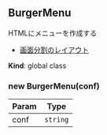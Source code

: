 <a name="BurgerMenu"></a>

## BurgerMenu
HTMLにメニューを作成する

- [画面分割のレイアウト](BurgerMenu.grid.md)

**Kind**: global class  
<a name="new_BurgerMenu_new"></a>

### new BurgerMenu(conf)

| Param | Type |
| --- | --- |
| conf | <code>string</code> | 

